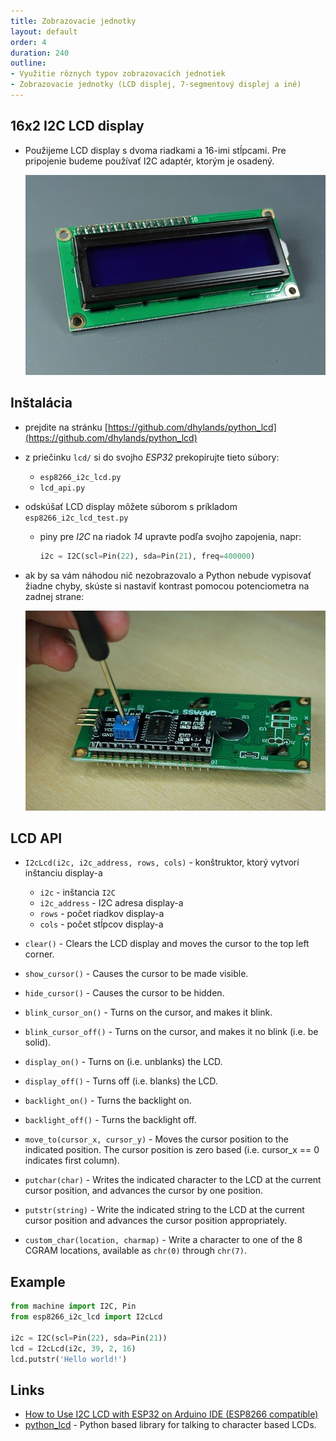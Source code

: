 ```yaml
---
title: Zobrazovacie jednotky
layout: default
order: 4
duration: 240
outline:
- Využitie rôznych typov zobrazovacích jednotiek
- Zobrazovacie jednotky (LCD displej, 7-segmentový displej a iné)
---
```



## 16x2 I2C LCD display

* Použijeme LCD display s dvoma riadkami a 16-imi stĺpcami. Pre pripojenie budeme používať I2C adaptér, ktorým je osadený.

    ![LCD display](images/i2c-lcd-front.jpg)


## Inštalácia

* prejdite na stránku [https://github.com/dhylands/python_lcd](https://github.com/dhylands/python_lcd)

* z priečinku `lcd/` si do svojho _ESP32_ prekopírujte tieto súbory:
    * `esp8266_i2c_lcd.py`
    * `lcd_api.py`

* odskúšať LCD display môžete súborom s príkladom `esp8266_i2c_lcd_test.py`
    * piny pre _I2C_ na riadok _14_ upravte podľa svojho zapojenia, napr:

       ```python
       i2c = I2C(scl=Pin(22), sda=Pin(21), freq=400000)
       ```

* ak by sa vám náhodou nič nezobrazovalo a Python nebude vypisovať žiadne chyby, skúste si nastaviť kontrast pomocou potenciometra na zadnej strane:

    ![Nastavovanie kontrastu](images/lcd_adjust_pot.jpg)


## LCD API

* `I2cLcd(i2c, i2c_address, rows, cols)` - konštruktor, ktorý vytvorí inštanciu display-a
    * `i2c` - inštancia `I2C`
    * `i2c_address` - I2C adresa display-a
    * `rows` - počet riadkov display-a
    * `cols` - počet stĺpcov display-a

* `clear()` - Clears the LCD display and moves the cursor to the top left corner.

* `show_cursor()` - Causes the cursor to be made visible.

* `hide_cursor()` - Causes the cursor to be hidden.

* `blink_cursor_on()` - Turns on the cursor, and makes it blink.

* `blink_cursor_off()` - Turns on the cursor, and makes it no blink (i.e. be solid).

* `display_on()` - Turns on (i.e. unblanks) the LCD.

* `display_off()` - Turns off (i.e. blanks) the LCD.

* `backlight_on()` - Turns the backlight on.

* `backlight_off()` - Turns the backlight off.

* `move_to(cursor_x, cursor_y)` - Moves the cursor position to the indicated position. The cursor position is zero based (i.e. cursor_x == 0 indicates first column). 

* `putchar(char)` - Writes the indicated character to the LCD at the current cursor position, and advances the cursor by one position. 

* `putstr(string)` - Write the indicated string to the LCD at the current cursor position and advances the cursor position appropriately.

* `custom_char(location, charmap)` - Write a character to one of the 8 CGRAM locations, available as `chr(0)` through `chr(7)`.


## Example

```python
from machine import I2C, Pin
from esp8266_i2c_lcd import I2cLcd

i2c = I2C(scl=Pin(22), sda=Pin(21))
lcd = I2cLcd(i2c, 39, 2, 16)
lcd.putstr('Hello world!')
```


## Links

* [How to Use I2C LCD with ESP32 on Arduino IDE (ESP8266 compatible)](https://randomnerdtutorials.com/esp32-esp8266-i2c-lcd-arduino-ide/)
* [python_lcd](https://github.com/dhylands/python_lcd) - Python based library for talking to character based LCDs.

